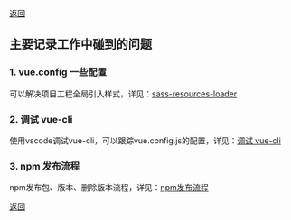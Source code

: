 [返回](./#/)

## 主要记录工作中碰到的问题

### 1. vue.config 一些配置

可以解决项目工程全局引入样式，详见：[sass-resources-loader](./#/sass-resources-loader)

### 2. 调试 vue-cli

使用vscode调试vue-cli，可以跟踪vue.config.js的配置，详见：[调试 vue-cli](./#/webpack-debug)

### 3. npm 发布流程

npm发布包、版本、删除版本流程，详见：[npm发布流程](./#/webpack-npm)

[返回](./#/)
